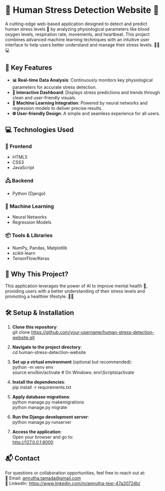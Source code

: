 # 🌟 **Human Stress Detection Website** 🌟  

A cutting-edge web-based application designed to detect and predict human stress levels 🤯 by analyzing physiological parameters like blood oxygen levels, respiration rate, movements, and heartbeat. This project combines advanced machine learning techniques with an intuitive user interface to help users better understand and manage their stress levels. 🧘‍♂️💻  


## 🚀 **Key Features**  
- **📊 Real-time Data Analysis**: Continuously monitors key physiological parameters for accurate stress detection.  
- **🎨 Interactive Dashboard**: Displays stress predictions and trends through clean and user-friendly visuals.  
- **🤖 Machine Learning Integration**: Powered by neural networks and regression models to deliver precise results.  
- **🌐 User-friendly Design**: A simple and seamless experience for all users.  


## 💻 **Technologies Used**  
### 🔧 **Frontend**  
- HTML5  
- CSS3  
- JavaScript  

### 🖧 **Backend**  
- Python (Django)  

### 🧠 **Machine Learning**  
- Neural Networks  
- Regression Models  

### 📦 **Tools & Libraries**  
- NumPy, Pandas, Matplotlib  
- scikit-learn  
- TensorFlow/Keras  


## 🌟 **Why This Project?**  
This application leverages the power of AI to improve mental health 🧠, providing users with a better understanding of their stress levels and promoting a healthier lifestyle. 🌈✨  


## 🛠️ **Setup & Installation**  

1. **Clone this repository**:  
   git clone https://github.com/your-username/human-stress-detection-website.git  

2. **Navigate to the project directory**:  
   cd human-stress-detection-website  

3. **Set up a virtual environment** (optional but recommended):  
   python -m venv env  
   source env/bin/activate  # On Windows: env\Scripts\activate  

4. **Install the dependencies**:  
   pip install -r requirements.txt  

5. **Apply database migrations**:  
   python manage.py makemigrations  
   python manage.py migrate 

6. **Run the Django development server**:  
   python manage.py runserver  

7. **Access the application**:  
   Open your browser and go to:  
   http://127.0.0.1:8000  


## 📬 **Contact**  
For questions or collaboration opportunities, feel free to reach out at:  
📧 Email: amrutha.tamada@gmail.com  
🔗 LinkedIn: https://www.linkedin.com/in/amrutha-tesr-47a20724b/  
